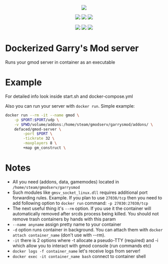 <p align="center">
    <a href="#">
        <img src="https://img.qweqwe.ovh/docker-gmod.png"></a>
</p>

<p align="center">
    <a href="https://hub.docker.com/r/defaced/gmod-server/">
        <img src="https://img.shields.io/docker/build/defaced/gmod-server.svg"></a>
    <a href="https://hub.docker.com/r/defaced/gmod-server/">
        <img src="https://img.shields.io/docker/pulls/defaced/gmod-server.svg"></a>
    <a href="https://hub.docker.com/r/defaced/gmod-server/">
        <img src="https://img.shields.io/docker/stars/defaced/gmod-server.svg"></a>
</p>

<p align="center">
    <a href="https://github.com/AMD-NICK/docker-garrysmod-server/stargazers">
        <img src="https://img.shields.io/github/stars/AMD-NICK/docker-garrysmod-server.svg?style=social&label=Stars"></a>
    <a href="https://github.com/AMD-NICK/docker-garrysmod-server/network">
        <img src="https://img.shields.io/github/forks/AMD-NICK/docker-garrysmod-server.svg?style=social&label=Forks"></a>
    <a href="https://github.com/AMD-NICK/docker-garrysmod-server/issues">
        <img src="https://img.shields.io/github/issues/AMD-NICK/docker-garrysmod-server.svg?style=social&label=Issues"></a>
</p>



# Dockerized Garry's Mod server
Runs your gmod server in container as an executable

# Example
For detailed info look inside start.sh and docker-compose.yml

Also you can run your server with `docker run`. Simple example:
```bash
docker run --rm -it --name gmod \
    -p $PORT:$PORT/udp \
    -v $PWD/volume/addons:/home/steam/gmodserv/garrysmod/addons/ \
    defaced/gmod-server \
        -port $PORT \
        -tickrate 32 \
        -maxplayers 8 \
        +map gm_construct \
```


# Notes

- All you need (addons, data, gamemodes) located in `/home/steam/gmodserv/garrysmod`
- Such modules like `gmsv_socket_linux.dll` requires additional port forwarding rules. Example. If you plan to use `27030/tcp` then you need to add following option to `docker run` command: `-p 27030:27030/tcp`
- The next useful thing it's `--rm` option. If you use it the container will automatically removed after srcds process being killed. You should not remove trash containers by hands with this param
- `--name anyname` assign pretty name to your container
- `-d` option runs container in background. You can attach them with `docker attach container_name` (don't use with --rm).
- `-it` there is 2 options where -t allocate a pseudo-TTY (required) and -i which allow you to interact with gmod console (run commands etc)
- `docker logs -f container_name` let's receive logs from server!
- `docker exec -it container_name bash` connect to container shell
